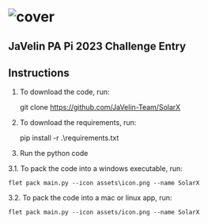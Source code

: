 # ![cover](https://user-images.githubusercontent.com/108481836/235510861-86344cc5-da30-403a-befd-13bc69fd38e4.png)

## JaVelin PA Pi 2023 Challenge Entry

## Instructions

1. To download the code, run:

    git clone <https://github.com/JaVelin-Team/SolarX>

2. To download the requirements, run:

    pip install -r .\requirements.txt

3. Run the python code

3.1. To pack the code into a windows executable, run:

    flet pack main.py --icon assets\icon.png --name SolarX

3.2. To pack the code into a mac or linux app, run:

    flet pack main.py --icon assets/icon.png --name SolarX
